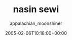 ---
title: 'nasin sewi'
posts: 5
hash: 't376'
author: 'appalachian_moonshiner'
date: 2005-02-06T10:18:00+00:00
sources:
  - http://forums.tokipona.org/viewtopic.php%3Ft=376.html
---